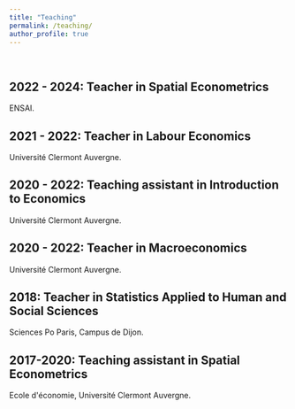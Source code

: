 ```yaml
---
title: "Teaching"
permalink: /teaching/
author_profile: true
---
```


<br/>

## 2022 - 2024: Teacher in Spatial Econometrics 

ENSAI.



## 2021 - 2022: Teacher in Labour Economics 

Université Clermont Auvergne.



## 2020 - 2022: Teaching assistant in Introduction to Economics 

Université Clermont Auvergne.



## 2020 - 2022: Teacher in Macroeconomics 

Université Clermont Auvergne.



## 2018: Teacher in Statistics Applied to Human and Social Sciences 

Sciences Po Paris, Campus de Dijon.



## 2017-2020: Teaching assistant in Spatial Econometrics 

Ecole d'économie, Université Clermont Auvergne.


